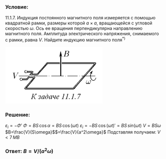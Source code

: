 ###  Условие: 

$11.1.7.$ Индукция постоянного магнитного поля измеряется с помощью квадратной рамки, размеры которой $a × a$, вращающейся с угловой скоростью $\omega$. Ось ее вращения перпендикулярна направлению магнитного поля. Амплитуда электрического напряжения, снимаемого с рамки, равна $V$. Найдите индукцию магнитного поля$^{*)}$ 

![|312x182, 67%](../../img/11.1.7/statement.png) 

###  Решение: 

$\varepsilon_i = - {\Phi}'$ $\Phi = BS \, \cos\alpha$$=BS \, \cos (\omega t)$ $\varepsilon_i = - {BS \, \cos (\omega t)}'$$=BS \, sin (\omega t)$ $V=BS\omega$ $B=\frac{V}{S\omega}$$=\frac{V}{a^2\omega}$ Подставляя получаем: $V < 7 \,МВ$ 

###  Ответ: $B = V /(a^2\omega )$ 
